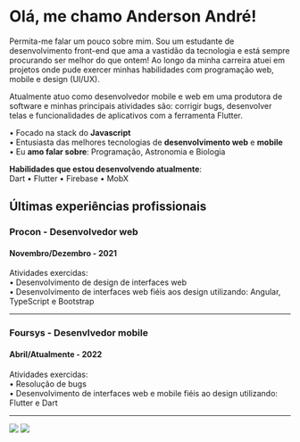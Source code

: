 <h1>Olá, me chamo Anderson André!</h1>

Permita-me falar um pouco sobre mim. Sou um estudante de desenvolvimento front-end que ama a vastidão da tecnologia e está sempre procurando ser melhor do que ontem! Ao longo da minha carreira atuei em projetos onde pude exercer minhas habilidades com programação web, mobile e design (UI/UX).

Atualmente atuo como desenvolvedor mobile e web em uma produtora de software e minhas principais atividades são: corrigir bugs, desenvolver telas e funcionalidades de aplicativos com a ferramenta Flutter.

• Focado na stack do **Javascript**
<br/>• Entusiasta das melhores tecnologias de **desenvolvimento web** e **mobile**
<br/>• Eu **amo falar sobre**: Programação, Astronomia e Biologia

**Habilidades que estou desenvolvendo atualmente**:</br>
Dart • Flutter • Firebase • MobX
 
<!-- **Habilidades que estou interessado em desenvolver**:</br> -->


## Últimas experiências profissionais
### Procon - Desenvolvedor web
#### Novembro/Dezembro - 2021
Atividades exercidas:
<br/>• Desenvolvimento de design de interfaces web
<br/>• Desenvolvimento de interfaces web fiéis aos design utilizando: Angular, TypeScript e Bootstrap

<hr/>

### Foursys - Desenvlvedor mobile
#### Abril/Atualmente - 2022
Atividades exercidas:
<br/>• Resolução de bugs
<br/>• Desenvolvimento de interfaces web e mobile fiéis ao design utilizando: Flutter e Dart

<hr/>
 
 <div> 
  <a href = "mailto:andreandersoncaue.e@gmail.com"><img src="https://img.shields.io/badge/-Gmail-%23333?style=for-the-badge&logo=gmail&logoColor=white" target="_blank"></a>
  <a href="https://www.linkedin.com/in/anderson-andre-pereira/" target="_blank"><img src="https://img.shields.io/badge/-LinkedIn-%230077B5?style=for-the-badge&logo=linkedin&logoColor=white" target="_blank"></a> 
</div>
